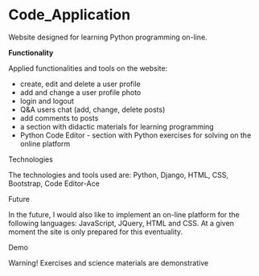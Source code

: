 # Code_Application 
Website designed for learning Python programming on-line.

<b>Functionality</b>

Applied functionalities and tools on the website: 
- create, edit and delete a user profile 
- add and change a user profile photo
- login and logout
- Q&A users chat (add, change, delete posts)
- add comments to posts
- a section with didactic materials for learning programming
- Python Code Editor - section with Python exercises for solving on the online platform

Technologies

The technologies and tools used are: Python, Django, HTML, CSS, Bootstrap, Code Editor-Ace

Future

In the future, I would also like to implement an on-line platform for the following languages: JavaScript, JQuery, HTML and CSS. At a given moment the site is only prepared for this eventuality.

Demo



Warning!
Exercises and science materials are demonstrative

